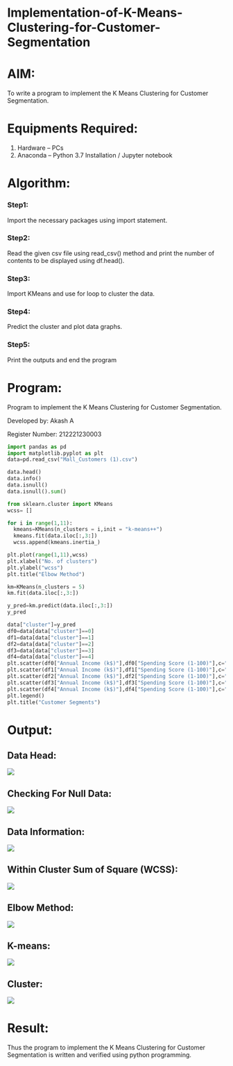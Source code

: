 # Implementation-of-K-Means-Clustering-for-Customer-Segmentation

# AIM:
To write a program to implement the K Means Clustering for Customer Segmentation.

# Equipments Required:
1. Hardware – PCs
2. Anaconda – Python 3.7 Installation / Jupyter notebook

# Algorithm:
### Step1:
Import the necessary packages using import statement.
### Step2:
Read the given csv file using read_csv() method and print the number of contents to be displayed using df.head().
### Step3:
Import KMeans and use for loop to cluster the data.
### Step4:
Predict the cluster and plot data graphs.
### Step5:
Print the outputs and end the program

# Program:
Program to implement the K Means Clustering for Customer Segmentation.

Developed by: Akash A

Register Number: 212221230003  
```python
import pandas as pd
import matplotlib.pyplot as plt
data=pd.read_csv("Mall_Customers (1).csv")

data.head()
data.info()
data.isnull()
data.isnull().sum()

from sklearn.cluster import KMeans
wcss= [] 

for i in range(1,11):
  kmeans=KMeans(n_clusters = i,init = "k-means++")
  kmeans.fit(data.iloc[:,3:])
  wcss.append(kmeans.inertia_)

plt.plot(range(1,11),wcss)
plt.xlabel("No. of clusters")
plt.ylabel("wcss")
plt.title("Elbow Method")

km=KMeans(n_clusters = 5)
km.fit(data.iloc[:,3:])

y_pred=km.predict(data.iloc[:,3:])
y_pred

data["cluster"]=y_pred
df0=data[data["cluster"]==0]
df1=data[data["cluster"]==1]
df2=data[data["cluster"]==2]
df3=data[data["cluster"]==3]
df4=data[data["cluster"]==4]
plt.scatter(df0["Annual Income (k$)"],df0["Spending Score (1-100)"],c="black",label="cluster0")
plt.scatter(df1["Annual Income (k$)"],df1["Spending Score (1-100)"],c="cyan",label="cluster1")
plt.scatter(df2["Annual Income (k$)"],df2["Spending Score (1-100)"],c="yellow",label="cluster2")
plt.scatter(df3["Annual Income (k$)"],df3["Spending Score (1-100)"],c="blue",label="cluster3")
plt.scatter(df4["Annual Income (k$)"],df4["Spending Score (1-100)"],c="green",label="cluster4")
plt.legend()
plt.title("Customer Segments")
```
# Output:
## Data Head:
![](./o1.jpg)
## Checking For Null Data:
![](./o3.jpg)
## Data Information:
![](./o7.jpg)

## Within Cluster Sum of Square (WCSS):
![](./o5.jpg)
## Elbow Method:
![](./o4.jpg)
## K-means:
![](./o8.jpg)
## Cluster:
![](./o6.jpg)

# Result:
Thus the program to implement the K Means Clustering for Customer Segmentation is written and verified using python programming.
